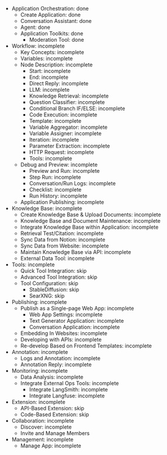 - Application Orchestration: done
    - Create Application: done
    - Conversation Assistant: done
    - Agent: done
    - Application Toolkits: done
        - Moderation Tool: done
- Workflow: incomplete
    - Key Concepts: incomplete
    - Variables: incomplete
    - Node Description: incomplete
        - Start: incomplete
        - End: incomplete
        - Direct Reply: incomplete
        - LLM: incomplete
        - Knowledge Retrieval: incomplete
        - Question Classifier: incomplete
        - Conditional Branch IF/ELSE: incomplete
        - Code Execution: incomplete
        - Template: incomplete
        - Variable Aggregator: incomplete
        - Variable Assigner: incomplete
        - Iteration: incomplete
        - Parameter Extraction: incomplete
        - HTTP Request: incomplete
        - Tools: incomplete
    - Debug and Preview: incomplete
        - Preview and Run: incomplete
        - Step Run: incomplete
        - Conversation/Run Logs: incomplete
        - Checklist: incomplete
        - Run History: incomplete
    - Application Publishing: incomplete
- Knowledge Base: incomplete
    - Create Knowledge Base & Upload Documents: incomplete
    - Knowledge Base and Document Maintenance: incomplete
    - Integrate Knowledge Base within Application: incomplete
    - Retrieval Test/Citation: incomplete
    - Sync Data from Notion: incomplete
    - Sync Data from Website: incomplete
    - Maintain Knowledge Base via API: incomplete
    - External Data Tool: incomplete
- Tools: incomplete
    - Quick Tool Integration: skip
    - Advanced Tool Integration: skip
    - Tool Configuration: skip
        - StableDiffusion: skip
        - SearXNG: skip
- Publishing: incomplete
    - Publish as a Single-page Web App: incomplete
        - Web App Settings: incomplete
        - Text Generator Application: incomplete
        - Conversation Application: incomplete
    - Embedding In Websites: incomplete
    - Developing with APIs: incomplete
    - Re-develop Based on Frontend Templates: incomplete
- Annotation: incomplete
    - Logs and Annotation: incomplete
    - Annotation Reply: incomplete
- Monitoring: incomplete
    - Data Analysis: incomplete
    - Integrate External Ops Tools: incomplete
        - Integrate LangSmith: incomplete
        - Integrate Langfuse: incomplete
- Extension: incomplete
    - API-Based Extension: skip
    - Code-Based Extension: skip
- Collaboration: incomplete
    - Discover: incomplete
    - Invite and Manage Members
- Management: incomplete
    - Manage App: incomplete
